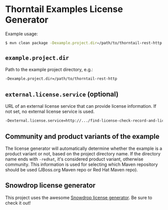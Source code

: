 # Thorntail Examples License Generator

Example usage:

```bash
$ mvn clean package -Dexample.project.dir=/path/to/thorntail-rest-http
```

## `example.project.dir`

Path to the example project directory, e.g.:

```bash
-Dexample.project.dir=/path/to/thorntail-rest-http
```

## `external.license.service` (optional)

URL of an external license service that can provide license information.
If not set, no external license service is used.

```bash
-Dexternal.license.service=http://.../find-license-check-record-and-license-info
```

## Community and product variants of the example

The license generator will automatically determine whether the example is a product variant or not, based on the project directory name.
If the directory name ends with `-redhat`, it's considered product variant, otherwise community.
This information is used for selecting which Maven repository should be used (JBoss.org Maven repo or Red Hat Maven repo).

## Snowdrop license generator

This project uses the awesome [Snowdrop license generator](https://github.com/snowdrop/licenses-generator).
Be sure to check it out!
